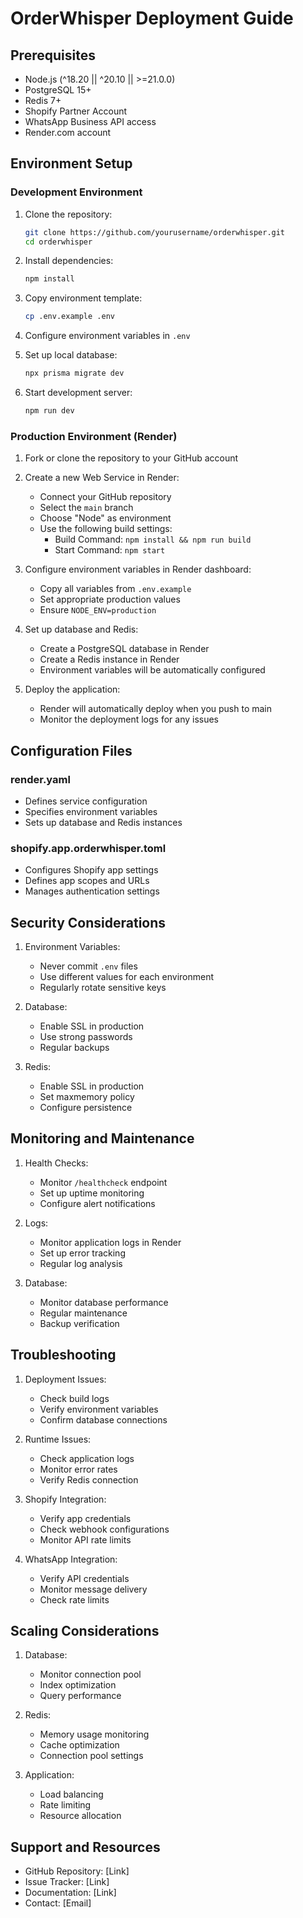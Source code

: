 # OrderWhisper Deployment Guide

## Prerequisites

- Node.js (^18.20 || ^20.10 || >=21.0.0)
- PostgreSQL 15+
- Redis 7+
- Shopify Partner Account
- WhatsApp Business API access
- Render.com account

## Environment Setup

### Development Environment

1. Clone the repository:
   ```bash
   git clone https://github.com/yourusername/orderwhisper.git
   cd orderwhisper
   ```

2. Install dependencies:
   ```bash
   npm install
   ```

3. Copy environment template:
   ```bash
   cp .env.example .env
   ```

4. Configure environment variables in `.env`

5. Set up local database:
   ```bash
   npx prisma migrate dev
   ```

6. Start development server:
   ```bash
   npm run dev
   ```

### Production Environment (Render)

1. Fork or clone the repository to your GitHub account

2. Create a new Web Service in Render:
   - Connect your GitHub repository
   - Select the `main` branch
   - Choose "Node" as environment
   - Use the following build settings:
     - Build Command: `npm install && npm run build`
     - Start Command: `npm start`

3. Configure environment variables in Render dashboard:
   - Copy all variables from `.env.example`
   - Set appropriate production values
   - Ensure `NODE_ENV=production`

4. Set up database and Redis:
   - Create a PostgreSQL database in Render
   - Create a Redis instance in Render
   - Environment variables will be automatically configured

5. Deploy the application:
   - Render will automatically deploy when you push to main
   - Monitor the deployment logs for any issues

## Configuration Files

### render.yaml
- Defines service configuration
- Specifies environment variables
- Sets up database and Redis instances

### shopify.app.orderwhisper.toml
- Configures Shopify app settings
- Defines app scopes and URLs
- Manages authentication settings

## Security Considerations

1. Environment Variables:
   - Never commit `.env` files
   - Use different values for each environment
   - Regularly rotate sensitive keys

2. Database:
   - Enable SSL in production
   - Use strong passwords
   - Regular backups

3. Redis:
   - Enable SSL in production
   - Set maxmemory policy
   - Configure persistence

## Monitoring and Maintenance

1. Health Checks:
   - Monitor `/healthcheck` endpoint
   - Set up uptime monitoring
   - Configure alert notifications

2. Logs:
   - Monitor application logs in Render
   - Set up error tracking
   - Regular log analysis

3. Database:
   - Monitor database performance
   - Regular maintenance
   - Backup verification

## Troubleshooting

1. Deployment Issues:
   - Check build logs
   - Verify environment variables
   - Confirm database connections

2. Runtime Issues:
   - Check application logs
   - Monitor error rates
   - Verify Redis connection

3. Shopify Integration:
   - Verify app credentials
   - Check webhook configurations
   - Monitor API rate limits

4. WhatsApp Integration:
   - Verify API credentials
   - Monitor message delivery
   - Check rate limits

## Scaling Considerations

1. Database:
   - Monitor connection pool
   - Index optimization
   - Query performance

2. Redis:
   - Memory usage monitoring
   - Cache optimization
   - Connection pool settings

3. Application:
   - Load balancing
   - Rate limiting
   - Resource allocation

## Support and Resources

- GitHub Repository: [Link]
- Issue Tracker: [Link]
- Documentation: [Link]
- Contact: [Email] 